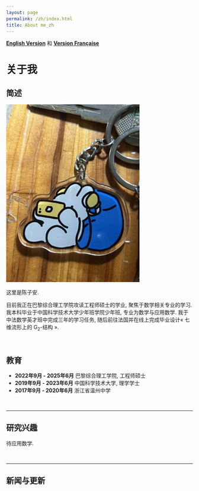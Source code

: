 ```yaml
---
layout: page
permalink: /zh/index.html
title: About me_zh
---
```


**[English Version](https://zian-chen.github.io)** 和 **[Version Française](https://zian-chen.github.io/fr/)**

# 关于我

## 简述

<img src="/images/again.JPG" class="floatpic" width="360" height="480">

这里是陈子安.

目前我正在巴黎综合理工学院攻读工程师硕士的学业, 聚焦于数学相关专业的学习. 我本科毕业于中国科学技术大学少年班学院少年班, 专业为数学与应用数学. 我于中法数学英才班中完成三年的学习任务, 随后前往法国并在线上完成毕业设计« 七维流形上的 G<sub>2</sub>-结构 ».

<br>

## 教育

<!--**<font color='red'>[Highlight]</font> I am looking for PhD to start in 2025 Fall. Contact me if you have any leads!** [talk with me](https://calendly.com/lancecai/meet-with-lance)-->

- **2022年9月 - 2025年6月** 巴黎综合理工学院, 工程师硕士
- **2019年9月 - 2023年6月** 中国科学技术大学, 理学学士
- **2017年9月 - 2020年6月** 浙江省温州中学

<br>

---

## 研究兴趣

待应用数学.

<br> 

---

## 新闻与更新

<br>
